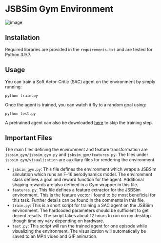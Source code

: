 # JSBSim Gym Environment

![image](sample_animation.gif)

## Installation

Required libraries are provided in the `requirements.txt` and are tested for Python 3.9.7.

## Usage

You can train a Soft Actor-Critic (SAC) agent on the environment by simply running:
```
python train.py
```
Once the agent is trained, you can watch it fly to a random goal using:
```
python test.py
```
A pretrained agent can also be downloaded [here](https://drive.google.com/file/d/1IujYzcj4hXwO4n2XLX7D5nnBemUFieRX/view?usp=share_link) to skip the training step.

## Important Files

The main files defining the environment and feature transformation are `jsbsim_gym/jsbsim_gym.py` and `jsbsim_gym/features.py`. The files under `jsbsim_gym/visualization` are auxiliary files for rendering the environment. 

- `jsbsim_gym.py`: This file defines the environment which wraps a JSBSim simulation which runs an F-16 aerodynamics model. The environment class defines a goal and reward function for the agent. Additional shaping rewards are also defined in a Gym wrapper in this file. 
- `features.py`: This file defines a feature extractor for the JSBSim environment. This is the feature vector I found to be most beneficial for this task. Further details can be found in the comments in this file.
- `train.py`: This is a short script for training a SAC agent on the JSBSim environment. The hardcoded parameters should be sufficient to get decent results. The script takes about 12 hours to run on my desktop though time my vary depending on hardware.
- `test.py`: This script will run the trained agent for one episode while visualizing the environment. The visualization will automatically be saved to an MP4 video and GIF animation.
